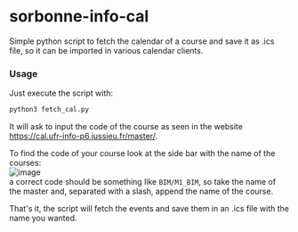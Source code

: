 # sorbonne-info-cal

Simple python script to fetch the calendar of a course and save it as .ics file, so
it can be imported in various calendar clients.


### Usage
Just execute the script with:
```bash
python3 fetch_cal.py
```

It will ask to input the code of the course as seen in the website https://cal.ufr-info-p6.jussieu.fr/master/.

To find the code of your course look at the side bar with the name of the
courses:\
![image](https://user-images.githubusercontent.com/43646324/204301365-0907426b-c7cc-4c24-bc8a-b2d54819d472.png)\
a correct code should be something like `BIM/M1_BIM`, so take the name
of the master and, separated with a slash, append the name of the course.

That's it, the script will fetch the events and save them in an .ics file with
the name you wanted.
